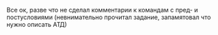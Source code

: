 Все ок, разве что не сделал комментарии к командам с пред- и постусловиями (невнимательно прочитал задание, запамятовал что нужно описать АТД)
